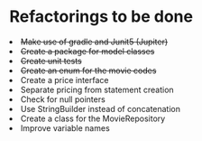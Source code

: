<h1>Refactorings to be done</h1>
<li><strike>Make use of gradle and Junit5 (Jupiter)</strike></li>
<li><strike>Create a package for model classes</strike></li>
<li><strike>Create unit tests</strike></li>
<li><strike>Create an enum for the movie codes</strike></li>
<li>Create a price interface</li>
<li>Separate pricing from statement creation</li>
<li>Check for null pointers</li>
<li>Use StringBuilder instead of concatenation</li>
<li>Create a class for the MovieRepository</li>
<li>Improve variable names</li>
